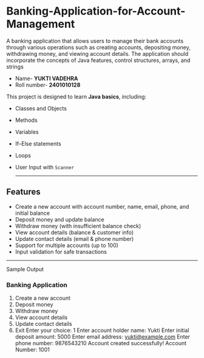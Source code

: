 # Banking-Application-for-Account-Management
A banking application that allows users to manage their bank accounts through various operations such as creating accounts, depositing money, withdrawing money, and viewing account details. The application should incorporate the concepts of Java features, control structures, arrays, and strings

- Name- **YUKTI VADEHRA**
- Roll number- **2401010128**

This project is designed to learn **Java basics**, including:

- Classes and Objects
- Methods
- Variables
- If–Else statements
- Loops
- User Input with `Scanner`

  ---

##  Features
-  Create a new account with account number, name, email, phone, and initial balance  
-  Deposit money and update balance  
-  Withdraw money (with insufficient balance check)  
-  View account details (balance & customer info)  
-  Update contact details (email & phone number)  
-  Support for multiple accounts (up to 100)  
-  Input validation for safe transactions  

---
Sample Output

### Banking Application ###
1. Create a new account
2. Deposit money
3. Withdraw money
4. View account details
5. Update contact details
6. Exit
Enter your choice: 1
Enter account holder name: Yukti
Enter initial deposit amount: 5000
Enter email address: yukti@example.com
Enter phone number: 9876543210
Account created successfully! Account Number: 1001

